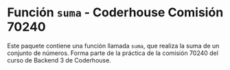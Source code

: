 # Función `suma` - Coderhouse Comisión 70240

Este paquete contiene una función llamada `suma`, que realiza la suma de un conjunto de números. Forma parte de la práctica de la comisión 70240 del curso de Backend 3 de Coderhouse.


